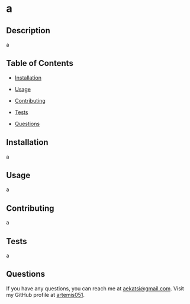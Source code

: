 # a
  
  ## Description
a

## Table of Contents
- [Installation](#installation)
- [Usage](#usage)

- [Contributing](#contributing)
- [Tests](#tests)
- [Questions](#questions)

## Installation
a

## Usage
a
  


## Contributing
a

## Tests
a

## Questions
If you have any questions, you can reach me at aekatsi@gmail.com. Visit my GitHub profile at [artemis051](https://github.com/artemis051).
